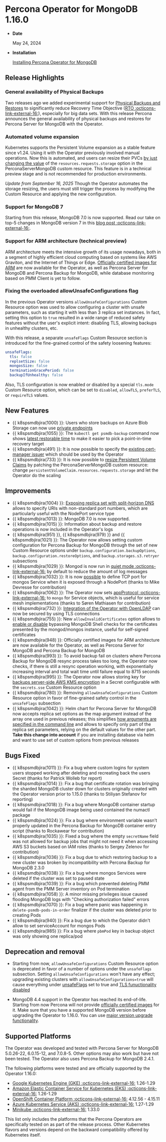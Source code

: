 # Percona Operator for MongoDB 1.16.0

* **Date**

    May 24, 2024

* **Installation**

    [Installing Percona Operator for MongoDB](../System-Requirements.md#installation-guidelines)

## Release Highlights

### General availability of Physical Backups

Two releases ago we added experimental support for [Physical Backups and Restores](../backups.md#backup-types) to significantly reduce Recovery Time Objective ([RTO :octicons-link-external-16:](https://www.percona.com/blog/backups-and-disaster-recovery/#:~:text=Recovery%20time%20objective%20(RTO)%20is,afford%20to%20lose%20after%20recovery)), especially for big data sets. With this release Percona announces the general availability of physical backups and restores for Percona Server for MongoDB with the Operator.

### Automated volume expansion

Kubernetes supports the Persistent Volume expansion as a stable feature since v1.24. Using it with the Operator previously involved manual operations. Now this is automated, and users can resize their PVCs [by just changing the value](../scaling.md#scale-storage) of the `resources.requests.storage` option in the PerconaServerMongoDB custom resource. This feature is in a technical preview stage and is not recommended for production environments.

*Update from September 16, 2025* Though the Operator automates the storage resizing, the users must still trigger the process by modifying the Custom Resource and applying the new configuration.  

### Support for MongoDB 7

Starting from this release, MongoDB 7.0 is now supported. Read our take on top-5 changes in MongoDB version 7 in this [blog post :octicons-link-external-16:](https://www.percona.com/blog/5-changes-you-should-know-in-mongodb-7-0/).

### Support for ARM architecture (technical preview)

ARM architecture meets the intensive growth of its usage nowadays, both in a segment of highly efficient cloud computing based on systems like AWS Graviton, and the Internet of Things or Edge. [Officially certified images for ARM](../images.md) are now available for the Operator, as well as Percona Server for MongoDB and Percona Backup for MongoDB, while database monitoring based on PMM Client is yet to follow.

### Fixing the overloaded allowUnsafeConfigurations flag

In the previous Operator versions `allowUnsafeConfigurations` Custom Resource option was used to allow configuring a cluster with unsafe parameters, such as starting it with less than 3 replica set instances. In fact, setting this option to `true` resulted in a wide range of reduced safety features without the user's explicit intent: disabling TLS, allowing backups in unhealthy clusters, etc.

With this release, a separate `unsafeFlags` Custom Resource section is introduced for the fine-grained control of the safety loosening features:

```yaml
unsafeFlags:
  tls: false
  replsetSize: false
  mongosSize: false
  terminationGracePeriod: false
  backupIfUnhealthy: false
```

Also, TLS configuration is now enabled or disabled by a special `tls.mode` Custom Resource option, which can be set to `disabled`, `allowTLS`, `preferTLS`, or `requireTLS` values.

## New Features

* {{ k8spsmdbjira(1000) }}: Users who store backups on Azure Blob Storage can now use [private endpoints](../operator.md#backupstoragesstorage-nameazureendpointurl)
* {{ k8spsmdbjira(1055) }}: The `kubectl get psmdb-backup` command now shows [latest restorable time](../backups-restore.md#backups-latest-restorable-time) to make it easier to pick a point-in-time recovery target
* {{ k8spsmdbjira(491) }}: It is now possible to specify the [existing cert-manager issuer](../operator.md#tlsissuerconfname) which should be used by the Operator
* {{ k8spsmdbjira(733) }}: It is now possible to [resize Persistent Volume Claims](../scaling.md#automated-scaling-with-volume-expansion-capability) by patching the PerconaServerMongoDB custom resource: change  `persistentVolumeClaim.resources.requests.storage` and let the Operator do the scaling

## Improvements

* {{ k8spsmdbjira(1004) }}: [Exposing replica set with split-horizon DNS](../expose.md#exposing-replica-set-with-split-horizon-dns) allows to specify URIs with non-standard port numbers, which are particularly useful with the NodePort service type
* {{ k8spsmdbjira(1013) }}: MongoDB 7.0 is now supported.
* {{ k8spsmdbjira(1015) }}: Information about backup and restore operations is now included in the Operator's logs
* {{ k8spsmdbjira(951) }}, {{ k8spsmdbjira(979) }} and {{ k8spsmdbjira(1021) }}: The Operator now allows setting custom configuration for Percona Backup for MongoDB through the set of new Custom Resource options under `backup.configuration.backupOptions`, `backup.configuration.restoreOptions`, and `backup.storages.s3.retryer` subsections
* {{ k8spsmdbjira(1029) }}: Mongod is now run in [quiet mode  :octicons-link-external-16:](https://www.mongodb.com/docs/manual/reference/program/mongod/#std-option-mongod.--quiet) by default to reduce the amount of log messages
* {{ k8spsmdbjira(1032) }}: It is now [possible](../operator.md#shardingmongosexposenodeport) to define TCP port for mongos Service when it is exposed through a NodePort (thanks to Mike Devresse for contribution)
* {{ k8spsmdbjira(1062) }}: The Operator now sets [appProtocol :octicons-link-external-16:](https://kubernetes.io/docs/concepts/services-networking/service/#application-protocol) to `mongo` for Service objects, which is useful for service mesh implementations (thanks to Søren Mathiasen for contribution)
* {{ k8spsmdbjira(732) }}: [Integration of the Operator with OpenLDAP](../ldap.md#using-ldap-over-tls-connection) can now be secured by using TLS connections
* {{ k8spsmdbjira(755) }}: New `allowInvalidCertificates` option allows to [enable or disable](../operator.md#tlsallowinvalidcertificates) bypassing MongoDB Shell checks for the certificates presented by the mongod/mongos instance, useful for self-signed certificates
* {{ k8spsmdbjira(948) }}: Officially certified images for ARM architecture are now available for the Operator, as well as Percona Server for MongoDB and Percona Backup for MongoDB
* {{ k8spsmdbjira(993) }}: To avoid backup fail on clusters where Percona Backup for MongoDB resync process takes too long, the Operator now checks, if there is still a resync operation working, with exponentially increasing interval and total wait time until failure equal to 8715 seconds
* {{ k8spsmdbjira(995) }}: The Operator now allows storing key for [backups server-side AWS KMS encryption](../backups-encryption.md) in a Secret configurable with the `secrets.sse` Custom Resource option
* {{ k8spsmdbjira(780) }}: Removing `allowUnsafeConfigurations` Custom Resource option in favor of fine-grained safety control in the `unsafeFlags` subsection
* {{ k8spsmdbjira(1042) }}: Helm chart for Percona Server for MongoDB now accepts replica set options as the map argument instead of the array one used in previous releases; this simplifies [how arguments are specified in the command line](../custom-install.md#__tabbed_2_1) and allows to specify only part of the replica set parameters, relying on the default values for the other part. **Take this change into account** if you are installing database via helm and want to use set of custom options from previous releases

## Bugs Fixed

* {{ k8spsmdbjira(1011) }}: Fix a bug where custom logins for system users stopped working after deleting and recreating back the users Secret (thanks for Patrick Wolleb for report)
* {{ k8spsmdbjira(1014) }}: Fix a bug that certificate rotation was bringing the sharded MongoDB cluster down for clusters originally created with the Operator version prior to 1.15.0 (thanks to Stiliyan Stefanov for reporting)
* {{ k8spsmdbjira(1018) }}: Fix a bug where MongoDB container startup would fail if the MongoDB image being used contained the numactl package
* {{ k8spsmdbjira(1024) }}: Fix a bug where environment variable wasn’t properly updated in the Percona Backup for MongoDB container entry script (thanks to Rockawear for contribution)
* {{ k8spsmdbjira(1035) }}: Fixed a bug where the empty `secretName` field was not allowed for backup jobs that might not need it when accessing AWS S3 buckets based on IAM roles (thanks to Sergey Zelenov for contribution)
* {{ k8spsmdbjira(1036) }}: Fix a bug due to which restoring backup to a new cluster was broken by incompatibility with Percona Backup for MongoDB 2.3.0
* {{ k8spsmdbjira(1038) }}: Fix a bug where mongos Services were deleted if the cluster was set to paused state
* {{ k8spsmdbjira(1039) }}: Fix a bug which prevented deleting PMM agent from the PMM Server inventory on Pod termination
* {{ k8spsmdbjira(1058) }}: A minor missing privileges issue caused flooding MongoDB logs with "Checking authorization failed" errors
* {{ k8spsmdbjira(1070) }}: Fix a bug where panic was happening in `delete-psmdb-pods-in-order` finalizer if the cluster was deleted prior to creating Pods
* {{ k8spsmdbjira(940) }}: Fix a bug due to which the Operator didn't allow to set serviceAccount for mongos Pods
* {{ k8spsmdbjira(985) }}: Fix a bug where `pbmPod` key in backup object was only showing one replica/pod

## Deprecation and removal

* Starting from now, `allowUnsafeConfigurations` Custom Resource option is deprecated in favor of a number of options under the `unsafeFlags` subsection. Setting `allowUnsafeConfigurations` won't have any effect; upgrading existing clusters with `allowUnsafeConfigurations=true` will cause everything under [unsafeFlags](../operator.md#operator-unsafeflags-section) set to true and [TLS funuctionality disabled](../tls-disable.md)

* MongoDB 4.4 support in the Operator has reached its end-of-life. Starting from now Percona will not provide [officially certified images](../images.md) for it. Make sure that you have a supported MongoDB version before upgrading the Operator to 1.16.0. You can use [major version upgrade functionality](../update-major.md).

## Supported Platforms

The Operator was developed and tested with Percona Server for MongoDB 5.0.26-22,
6.0.15-12, and 7.0.8-5. Other options may also work but have not been tested. The
Operator also uses Percona Backup for MongoDB 2.4.1.

The following platforms were tested and are officially supported by the Operator
1.16.0:

* [Google Kubernetes Engine (GKE) :octicons-link-external-16:](https://cloud.google.com/kubernetes-engine) 1.26-1.29
* [Amazon Elastic Container Service for Kubernetes (EKS) :octicons-link-external-16:](https://aws.amazon.com) 1.26-1.29
* [OpenShift Container Platform :octicons-link-external-16:](https://www.redhat.com/en/technologies/cloud-computing/openshift) 4.12.56 - 4.15.11
* [Azure Kubernetes Service (AKS) :octicons-link-external-16:](https://azure.microsoft.com/en-us/services/kubernetes-service/) 1.27-1.29
* [Minikube :octicons-link-external-16:](https://github.com/kubernetes/minikube) 1.33.0

This list only includes the platforms that the Percona Operators are specifically tested on as part of the release process. Other Kubernetes flavors and versions depend on the backward compatibility offered by Kubernetes itself.
